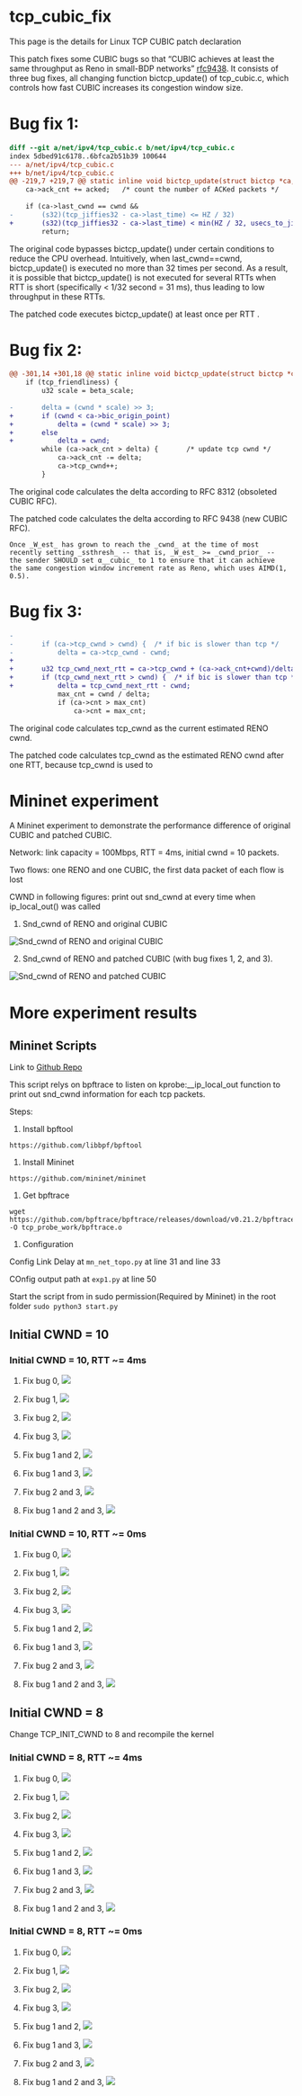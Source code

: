 # tcp_cubic_fix

This page is the details for Linux TCP CUBIC patch declaration 

This patch fixes some CUBIC bugs so that  “CUBIC achieves at least the same throughput as Reno in small-BDP networks” [rfc9438](https://www.rfc-editor.org/rfc/rfc9438.html). 
It consists of three bug fixes, all changing function bictcp_update() of tcp_cubic.c, which controls how fast CUBIC increases its congestion window size.


# Bug fix 1:


```patch
diff --git a/net/ipv4/tcp_cubic.c b/net/ipv4/tcp_cubic.c
index 5dbed91c6178..6bfca2b51b39 100644
--- a/net/ipv4/tcp_cubic.c
+++ b/net/ipv4/tcp_cubic.c
@@ -219,7 +219,7 @@ static inline void bictcp_update(struct bictcp *ca, u32 cwnd, u32 acked)
 	ca->ack_cnt += acked;	/* count the number of ACKed packets */
 
 	if (ca->last_cwnd == cwnd &&
-	    (s32)(tcp_jiffies32 - ca->last_time) <= HZ / 32)
+	    (s32)(tcp_jiffies32 - ca->last_time) < min(HZ / 32, usecs_to_jiffies (ca->delay_min)))
 		return;
```

The original code bypasses bictcp_update() under certain conditions to reduce the CPU overhead. Intuitively, when last_cwnd==cwnd, bictcp_update() is executed no more than 32 times per second. 
As a result, it is possible that bictcp_update() is not executed for several RTTs when RTT is short (specifically < 1/32 second = 31 ms), thus leading to low throughput in these RTTs.

The patched code executes bictcp_update() at least once per RTT .

# Bug fix 2:

 
```patch
@@ -301,14 +301,18 @@ static inline void bictcp_update(struct bictcp *ca, u32 cwnd, u32 acked)
 	if (tcp_friendliness) {
 		u32 scale = beta_scale;
 
-		delta = (cwnd * scale) >> 3;
+		if (cwnd < ca->bic_origin_point)
+			delta = (cwnd * scale) >> 3;
+		else
+			delta = cwnd;
 		while (ca->ack_cnt > delta) {		/* update tcp cwnd */
 			ca->ack_cnt -= delta;
 			ca->tcp_cwnd++;
 		}
```

The original code calculates the delta according to RFC 8312 (obsoleted CUBIC RFC).

The patched code calculates the delta according to RFC 9438 (new CUBIC RFC).

```
Once _W_est_ has grown to reach the _cwnd_ at the time of most
recently setting _ssthresh_ -- that is, _W_est_ >= _cwnd_prior_ --
the sender SHOULD set α__cubic_ to 1 to ensure that it can achieve
the same congestion window increment rate as Reno, which uses AIMD(1,
0.5).
```


# Bug fix 3:

 
```patch
-
-		if (ca->tcp_cwnd > cwnd) {	/* if bic is slower than tcp */
-			delta = ca->tcp_cwnd - cwnd;
+		
+		u32 tcp_cwnd_next_rtt = ca->tcp_cwnd + (ca->ack_cnt+cwnd)/delta;
+		if (tcp_cwnd_next_rtt > cwnd) {  /* if bic is slower than tcp */
+			delta = tcp_cwnd_next_rtt - cwnd;
 			max_cnt = cwnd / delta;
 			if (ca->cnt > max_cnt)
 				ca->cnt = max_cnt;
```

The original code calculates tcp_cwnd as the current estimated RENO cwnd.

The patched code calculates tcp_cwnd as the estimated RENO cwnd after one RTT, because tcp_cwnd is used to   


# Mininet experiment

A Mininet experiment to demonstrate the performance difference of original CUBIC and patched CUBIC.

 
Network: link capacity = 100Mbps, RTT = 4ms, initial cwnd = 10 packets.

Two flows: one RENO and one CUBIC, the first data packet of each flow is lost


CWND in following figures: print out snd_cwnd at every time when ip_local_out() was called


1. Snd_cwnd of RENO and original CUBIC

![Snd_cwnd of RENO and original CUBIC](https://raw.githubusercontent.com/zmrui/tcp_cubic_fix/main/results/Initial%2010%20CWND/First%20group%20RTT%204ms/b0/renocubic_fixb0.jpg)

2. Snd_cwnd of RENO and patched CUBIC (with bug fixes 1, 2, and 3).

![Snd_cwnd of RENO and patched CUBIC](https://raw.githubusercontent.com/zmrui/tcp_cubic_fix/main/results/Initial%2010%20CWND/First%20group%20RTT%204ms/b1b2b3/renocubic_fixb1b2b3.jpg)


 
# More experiment results

## Mininet Scripts

Link to [Github Repo](https://github.com/zmrui/tcp_cubic_fix)

This script relys on bpftrace to listen on kprobe:__ip_local_out function to print out snd_cwnd information for each tcp packets.

Steps:

1. Install bpftool

```
https://github.com/libbpf/bpftool
```

1. Install Mininet

```
https://github.com/mininet/mininet
```

1. Get bpftrace
```
wget https://github.com/bpftrace/bpftrace/releases/download/v0.21.2/bpftrace -O tcp_probe_work/bpftrace.o

```

1. Configuration

Config Link Delay at `mn_net_topo.py` at line 31 and line 33

COnfig output path at `exp1.py` at line 50

Start the script from in sudo permission(Required by Mininet) in the root folder 
`sudo python3 start.py`


## Initial CWND = 10


### Initial CWND = 10, RTT ~= 4ms

1. Fix bug 0, 
![](https://raw.githubusercontent.com/zmrui/tcp_cubic_fix/main/results/Initial%2010%20CWND/First%20group%20RTT%204ms/b0/renocubic_fixb0.jpg)

1. Fix bug 1,
![](https://raw.githubusercontent.com/zmrui/tcp_cubic_fix/main/results/Initial%2010%20CWND/First%20group%20RTT%204ms/b1/renocubic_fixb1.jpg)

1. Fix bug 2, 
![](https://raw.githubusercontent.com/zmrui/tcp_cubic_fix/main/results/Initial%2010%20CWND/First%20group%20RTT%204ms/b2/renocubic_fixb2.jpg)

1. Fix bug 3, 
![](https://raw.githubusercontent.com/zmrui/tcp_cubic_fix/main/results/Initial%2010%20CWND/First%20group%20RTT%204ms/b3/renocubic_fixb3.jpg)

1. Fix bug 1 and 2, 
![](https://raw.githubusercontent.com/zmrui/tcp_cubic_fix/main/results/Initial%2010%20CWND/First%20group%20RTT%204ms/b1b2/renocubic_fixb1b2.jpg)

1. Fix bug 1 and 3, 
![](https://raw.githubusercontent.com/zmrui/tcp_cubic_fix/main/results/Initial%2010%20CWND/First%20group%20RTT%204ms/b1b3/renocubic_fixb1b3.jpg)

1. Fix bug 2 and 3, 
![](https://raw.githubusercontent.com/zmrui/tcp_cubic_fix/main/results/Initial%2010%20CWND/First%20group%20RTT%204ms/b2b3/renocubic_fixb2b3.jpg)

1. Fix bug 1 and 2 and 3, 
![](https://raw.githubusercontent.com/zmrui/tcp_cubic_fix/main/results/Initial%2010%20CWND/First%20group%20RTT%204ms/b1b2b3/renocubic_fixb1b2b3.jpg)

### Initial CWND = 10, RTT ~= 0ms

1. Fix bug 0, 
![](https://raw.githubusercontent.com/zmrui/tcp_cubic_fix/main/results/Initial%2010%20CWND/Second%20group%20RTT%200ms/b0/renocubic_fixb0.jpg)

1. Fix bug 1,
![](https://raw.githubusercontent.com/zmrui/tcp_cubic_fix/main/results/Initial%2010%20CWND/Second%20group%20RTT%200ms/b1/renocubic_fixb1.jpg)

1. Fix bug 2, 
![](https://raw.githubusercontent.com/zmrui/tcp_cubic_fix/main/results/Initial%2010%20CWND/Second%20group%20RTT%200ms/b2/renocubic_fixb2.jpg)

1. Fix bug 3, 
![](https://raw.githubusercontent.com/zmrui/tcp_cubic_fix/main/results/Initial%2010%20CWND/Second%20group%20RTT%200ms/b3/renocubic_fixb3.jpg)

1. Fix bug 1 and 2, 
![](https://raw.githubusercontent.com/zmrui/tcp_cubic_fix/main/results/Initial%2010%20CWND/Second%20group%20RTT%200ms/b1b2/renocubic_fixb1b2.jpg)

1. Fix bug 1 and 3, 
![](https://raw.githubusercontent.com/zmrui/tcp_cubic_fix/main/results/Initial%2010%20CWND/Second%20group%20RTT%200ms/b1b3/renocubic_fixb1b3.jpg)

1. Fix bug 2 and 3, 
![](https://raw.githubusercontent.com/zmrui/tcp_cubic_fix/main/results/Initial%2010%20CWND/Second%20group%20RTT%200ms/b2b3/start0_renocubic_fixb2b3.jpg)

1. Fix bug 1 and 2 and 3, 
![](https://raw.githubusercontent.com/zmrui/tcp_cubic_fix/main/results/Initial%2010%20CWND/Second%20group%20RTT%200ms/b1b2b3/start0_renocubic_fixb1b2b3.jpg)

## Initial CWND = 8

Change TCP_INIT_CWND to 8 and recompile the kernel

### Initial CWND = 8, RTT ~= 4ms

1. Fix bug 0, 
![](https://raw.githubusercontent.com/zmrui/tcp_cubic_fix/main/results/Initial%208%20CWND/First%20group%20RTT%204ms/b0/renocubic_fixb0.jpg)

1. Fix bug 1,
![](https://raw.githubusercontent.com/zmrui/tcp_cubic_fix/main/results/Initial%208%20CWND/First%20group%20RTT%204ms/b1/renocubic_fixb1.jpg)

1. Fix bug 2, 
![](https://raw.githubusercontent.com/zmrui/tcp_cubic_fix/main/results/Initial%208%20CWND/First%20group%20RTT%204ms/b2/renocubic_fixb2.jpg)

1. Fix bug 3, 
![](https://raw.githubusercontent.com/zmrui/tcp_cubic_fix/main/results/Initial%208%20CWND/First%20group%20RTT%204ms/b3/renocubic_fixb3.jpg)

1. Fix bug 1 and 2, 
![](https://raw.githubusercontent.com/zmrui/tcp_cubic_fix/main/results/Initial%208%20CWND/First%20group%20RTT%204ms/b1b2/renocubic_fixb1b2.jpg)

1. Fix bug 1 and 3, 
![](https://raw.githubusercontent.com/zmrui/tcp_cubic_fix/main/results/Initial%208%20CWND/First%20group%20RTT%204ms/b1b3/renocubic_fixb1b3.jpg)

1. Fix bug 2 and 3, 
![](https://raw.githubusercontent.com/zmrui/tcp_cubic_fix/main/results/Initial%208%20CWND/First%20group%20RTT%204ms/b2b3/renocubic_fixb2b3.jpg)

1. Fix bug 1 and 2 and 3, 
![](https://raw.githubusercontent.com/zmrui/tcp_cubic_fix/main/results/Initial%208%20CWND/First%20group%20RTT%204ms/b1b2b3/renocubic_fixb1b2b3.jpg)

### Initial CWND = 8, RTT ~= 0ms

1. Fix bug 0, 
![](https://raw.githubusercontent.com/zmrui/tcp_cubic_fix/main/results/Initial%208%20CWND/Second%20group%20RTT%200ms/b0/renocubic_fixb0.jpg)

1. Fix bug 1,
![](https://raw.githubusercontent.com/zmrui/tcp_cubic_fix/main/results/Initial%208%20CWND/Second%20group%20RTT%200ms/b1/renocubic_fixb1.jpg)

1. Fix bug 2, 
![](https://raw.githubusercontent.com/zmrui/tcp_cubic_fix/main/results/Initial%208%20CWND/Second%20group%20RTT%200ms/b2/renocubic_fixb2.jpg)

1. Fix bug 3, 
![](https://raw.githubusercontent.com/zmrui/tcp_cubic_fix/main/results/Initial%208%20CWND/Second%20group%20RTT%200ms/b3/renocubic_fixb3.jpg)

1. Fix bug 1 and 2, 
![](https://raw.githubusercontent.com/zmrui/tcp_cubic_fix/main/results/Initial%208%20CWND/Second%20group%20RTT%200ms/b1b2/renocubic_fixb1b2.jpg)

1. Fix bug 1 and 3, 
![](https://raw.githubusercontent.com/zmrui/tcp_cubic_fix/main/results/Initial%208%20CWND/Second%20group%20RTT%200ms/b1b3/renocubic_fixb1b3.jpg)

1. Fix bug 2 and 3, 
![](https://raw.githubusercontent.com/zmrui/tcp_cubic_fix/main/results/Initial%208%20CWND/Second%20group%20RTT%200ms/b2b3/renocubic_fixb2b3.jpg)

1. Fix bug 1 and 2 and 3, 
![](https://raw.githubusercontent.com/zmrui/tcp_cubic_fix/main/results/Initial%208%20CWND/Second%20group%20RTT%200ms/b1b2b3/renocubic_fixb1b2b3.jpg)
